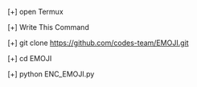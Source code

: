 [+] open Termux

[+] Write This Command

[+] git clone https://github.com/codes-team/EMOJI.git

[+] cd EMOJI

[+] python ENC_EMOJI.py

